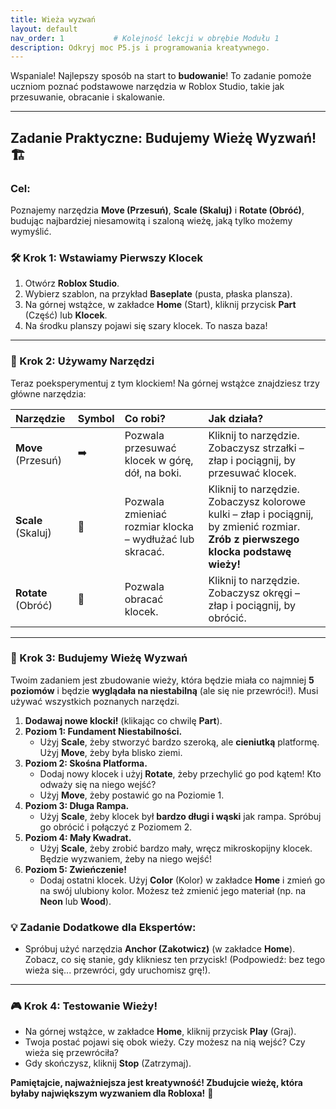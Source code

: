 ```yaml
---
title: Wieża wyzwań
layout: default
nav_order: 1           # Kolejność lekcji w obrębie Modułu 1
description: Odkryj moc P5.js i programowania kreatywnego.
---
```



Wspaniale! Najlepszy sposób na start to **budowanie**! To zadanie pomoże uczniom poznać podstawowe narzędzia w Roblox Studio, takie jak przesuwanie, obracanie i skalowanie.

---

## Zadanie Praktyczne: Budujemy Wieżę Wyzwań! 🏗️

### Cel:

Poznajemy narzędzia **Move (Przesuń)**, **Scale (Skaluj)** i **Rotate (Obróć)**, budując najbardziej niesamowitą i szaloną wieżę, jaką tylko możemy wymyślić.

### 🛠️ Krok 1: Wstawiamy Pierwszy Klocek

1.  Otwórz **Roblox Studio**.
2.  Wybierz szablon, na przykład **Baseplate** (pusta, płaska plansza).
3.  Na górnej wstążce, w zakładce **Home** (Start), kliknij przycisk **Part** (Część) lub **Klocek**.
4.  Na środku planszy pojawi się szary klocek. To nasza baza!



---

### 📏 Krok 2: Używamy Narzędzi

Teraz poeksperymentuj z tym klockiem! Na górnej wstążce znajdziesz trzy główne narzędzia:

| Narzędzie | Symbol | Co robi? | Jak działa? |
| :--- | :--- | :--- | :--- |
| **Move** (Przesuń) | ➡️ | Pozwala przesuwać klocek w górę, dół, na boki. | Kliknij to narzędzie. Zobaczysz strzałki – złap i pociągnij, by przesuwać klocek. |
| **Scale** (Skaluj) | 📏 | Pozwala zmieniać rozmiar klocka – wydłużać lub skracać. | Kliknij to narzędzie. Zobaczysz kolorowe kulki – złap i pociągnij, by zmienić rozmiar. **Zrób z pierwszego klocka podstawę wieży!** |
| **Rotate** (Obróć) | 🔄 | Pozwala obracać klocek. | Kliknij to narzędzie. Zobaczysz okręgi – złap i pociągnij, by obrócić. |

---

### 🏰 Krok 3: Budujemy Wieżę Wyzwań

Twoim zadaniem jest zbudowanie wieży, która będzie miała co najmniej **5 poziomów** i będzie **wyglądała na niestabilną** (ale się nie przewróci!). Musi używać wszystkich poznanych narzędzi.

1.  **Dodawaj nowe klocki!** (klikając co chwilę **Part**).
2.  **Poziom 1: Fundament Niestabilności.**
    * Użyj **Scale**, żeby stworzyć bardzo szeroką, ale **cieniutką** platformę. Użyj **Move**, żeby była blisko ziemi.
3.  **Poziom 2: Skośna Platforma.**
    * Dodaj nowy klocek i użyj **Rotate**, żeby przechylić go pod kątem! Kto odważy się na niego wejść?
    * Użyj **Move**, żeby postawić go na Poziomie 1.
4.  **Poziom 3: Długa Rampa.**
    * Użyj **Scale**, żeby klocek był **bardzo długi i wąski** jak rampa. Spróbuj go obrócić i połączyć z Poziomem 2.
5.  **Poziom 4: Mały Kwadrat.**
    * Użyj **Scale**, żeby zrobić bardzo mały, wręcz mikroskopijny klocek. Będzie wyzwaniem, żeby na niego wejść!
6.  **Poziom 5: Zwieńczenie!**
    * Dodaj ostatni klocek. Użyj **Color** (Kolor) w zakładce **Home** i zmień go na swój ulubiony kolor. Możesz też zmienić jego materiał (np. na **Neon** lub **Wood**).

### 💡 Zadanie Dodatkowe dla Ekspertów:

* Spróbuj użyć narzędzia **Anchor (Zakotwicz)** (w zakładce **Home**). Zobacz, co się stanie, gdy klikniesz ten przycisk! (Podpowiedź: bez tego wieża się... przewróci, gdy uruchomisz grę!).

---

### 🎮 Krok 4: Testowanie Wieży!

* Na górnej wstążce, w zakładce **Home**, kliknij przycisk **Play** (Graj).
* Twoja postać pojawi się obok wieży. Czy możesz na nią wejść? Czy wieża się przewróciła?
* Gdy skończysz, kliknij **Stop** (Zatrzymaj).

**Pamiętajcie, najważniejsza jest kreatywność! Zbudujcie wieżę, która byłaby największym wyzwaniem dla Robloxa!** 🎉
